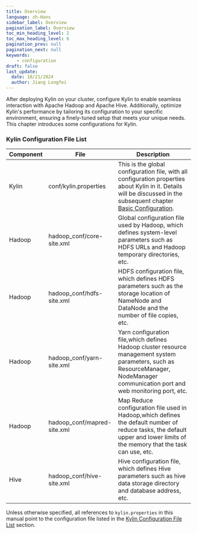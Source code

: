 ```yaml
---
title: Overview
language: zh-Hans
sidebar_label: Overview
pagination_label: Overview
toc_min_heading_level: 2
toc_max_heading_level: 6
pagination_prev: null
pagination_next: null
keywords:
    - configuration
draft: false
last_update:
  date: 10/21/2024
  author: Jiang Longfei
---
```


After deploying Kylin on your cluster, configure Kylin to enable seamless interaction with Apache Hadoop and Apache Hive. Additionally, optimize Kylin's performance by tailoring its configuration to your specific environment, ensuring a finely-tuned setup that meets your unique needs.
This chapter introduces some configurations for Kylin.

### Kylin Configuration File List

| Component            | File                        | Description                                                  |
| -------------------- | --------------------------- | ------------------------------------------------------------ |
| Kylin                | conf/kylin.properties                   | This is the global configuration file, with all configuration properties about Kylin in it. Details will be discussed in the subsequent chapter [Basic Configuration](config). |
| Hadoop               | hadoop_conf/core-site.xml               | Global configuration file used by Hadoop, which defines system-level parameters such as HDFS URLs and Hadoop temporary directories, etc. |
| Hadoop               | hadoop_conf/hdfs-site.xml               | HDFS configuration file, which defines HDFS parameters such as the storage location of NameNode and DataNode and the number of file copies, etc. |
| Hadoop               | hadoop_conf/yarn-site.xml               | Yarn configuration file,which defines Hadoop cluster resource management system parameters, such as ResourceManager, NodeManager communication port and web monitoring port, etc. |
| Hadoop               | hadoop_conf/mapred-site.xml             | Map Reduce configuration file used in Hadoop,which defines the default number of reduce tasks, the default upper and lower limits of the memory that the task can use, etc. |
| Hive                 | hadoop_conf/hive-site.xml               | Hive configuration file, which defines Hive parameters such as hive data storage directory and database address, etc. |

Unless otherwise specified, all references to `kylin.properties` in this manual point to the configuration file listed in the [Kylin Configuration File List](#kylin-configuration-file-list) section.

